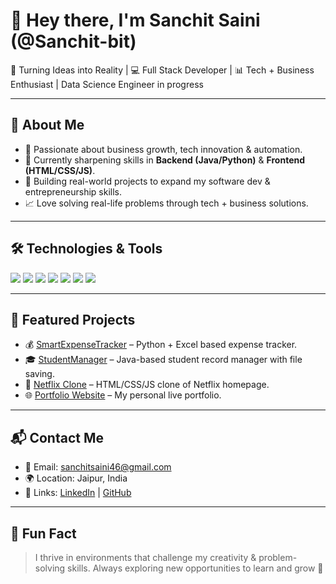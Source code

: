 # 👋 Hey there, I'm Sanchit Saini (@Sanchit-bit)  
🎯 Turning Ideas into Reality | 💻 Full Stack Developer | 📊 Tech + Business Enthusiast | Data Science Engineer in progress

---

## 🚀 About Me
- 🧠 Passionate about business growth, tech innovation & automation.
- 🔧 Currently sharpening skills in **Backend (Java/Python)** & **Frontend (HTML/CSS/JS)**.
- 💼 Building real-world projects to expand my software dev & entrepreneurship skills.
- 📈 Love solving real-life problems through tech + business solutions.

---

## 🛠️ Technologies & Tools
<p>
  <img src="https://img.shields.io/badge/Java-%23ED8B00.svg?style=for-the-badge&logo=java&logoColor=white"/>
  <img src="https://img.shields.io/badge/Python-%2314354C.svg?style=for-the-badge&logo=python&logoColor=white"/>
  <img src="https://img.shields.io/badge/HTML5-%23E34F26.svg?style=for-the-badge&logo=html5&logoColor=white"/>
  <img src="https://img.shields.io/badge/CSS3-%231572B6.svg?style=for-the-badge&logo=css3&logoColor=white"/>
  <img src="https://img.shields.io/badge/JavaScript-%23F7DF1E.svg?style=for-the-badge&logo=javascript&logoColor=black"/>
  <img src="https://img.shields.io/badge/MySQL-%2300f.svg?style=for-the-badge&logo=mysql&logoColor=white"/>
  <img src="https://img.shields.io/badge/cpp-%23ED8B00.svg?style=for-the-badge&logo=cpp&logoColor=white"/>
</p>

---

## 📌 Featured Projects

- 💰 [SmartExpenseTracker](https://github.com/Sanchit-bit/SmartExpenseTracker) – Python + Excel based expense tracker.
- 🎓 [StudentManager](https://github.com/Sanchit-bit/StudentManager) – Java-based student record manager with file saving.
- 🎥 [Netflix Clone](https://github.com/Sanchit-bit/NetflixClone) – HTML/CSS/JS clone of Netflix homepage.
- 🌐 [Portfolio Website](https://github.com/Sanchit-bit/Portfolio) – My personal live portfolio.

---

## 📬 Contact Me
- 📧 Email: [sanchitsaini46@gmail.com](mailto:sanchitsaini46@gmail.com)
- 🌍 Location: Jaipur, India
- 🔗 Links: [LinkedIn](https://www.linkedin.com/in/sanchit-saini-0a703630a) | [GitHub](https://github.com/Sanchit-bit)

---

## 🧩 Fun Fact
> I thrive in environments that challenge my creativity & problem-solving skills. Always exploring new opportunities to learn and grow 🚀
